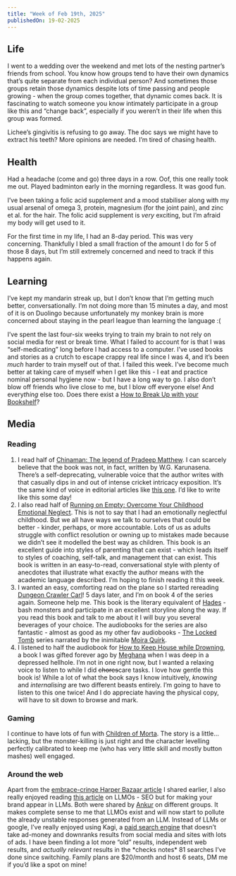 ```yaml
---
title: "Week of Feb 19th, 2025"
publishedOn: 19-02-2025
---
```


## Life

I went to a wedding over the weekend and met lots of the nesting partner’s friends from school. You know how groups tend to have their own dynamics that’s quite separate from each individual person? And sometimes those groups retain those dynamics despite lots of time passing and people growing - when the group comes together, that dynamic comes back. It is fascinating to watch someone you know intimately participate in a group like this and “change back”, especially if you weren’t in their life when this group was formed.

Lichee’s gingivitis is refusing to go away. The doc says we might have to extract his teeth? More opinions are needed. I’m tired of chasing health.

## Health

Had a headache (come and go) three days in a row. Oof, this one really took me out. Played badminton early in the morning regardless. It was good fun.

I’ve been taking a folic acid supplement and a mood stabiliser along with my usual arsenal of omega 3, protein, magnesium (for the joint pain), and zinc et al. for the hair. The folic acid supplement is _very_ exciting, but I’m afraid my body will get used to it.

For the first time in my life, I had an 8-day period. This was very concerning. Thankfully I bled a small fraction of the amount I do for 5 of those 8 days, but I’m still extremely concerned and need to track if this happens again.

## Learning

I’ve kept my mandarin streak up, but I don’t know that I’m getting much better, conversationally. I’m not doing more than 15 minutes a day, and most of it is on Duolingo because unfortunately my monkey brain is more concerned about staying in the pearl league than learning the language :(

I’ve spent the last four-six weeks trying to train my brain to not rely on social media for rest or break time. What I failed to account for is that I was “self-medicating” long before I had access to a computer. I’ve used books and stories as a crutch to escape crappy real life since I was 4, and it’s been _much_ harder to train myself out of that. I failed this week. I’ve become much better at taking care of myself when I get like this - I eat and practice nominal personal hygiene now - but I have a long way to go. I also don’t blow off friends who live close to me, but I blow off everyone else! And every*thing* else too. Does there exist a [How to Break Up with your Bookshelf](https://www.goodreads.com/book/show/35209767-how-to-break-up-with-your-phone)?

## Media

### Reading

1. I read half of [Chinaman: The legend of Pradeep Matthew](https://www.goodreads.com/book/show/8198781-chinaman). I can scarcely believe that the book was not, in fact, written by W.G. Karunasena. There’s a self-deprecating, vulnerable voice that the author writes with that casually dips in and out of intense cricket intricacy exposition. It’s the same kind of voice in editorial articles like [this one](https://www.harpersbazaar.com/culture/art-books-music/a43590494/my-taste-is-basic-so-what/). I’d like to write like this some day!
2. I also read half of [Running on Empty: Overcome Your Childhood Emotional Neglect](https://www.goodreads.com/book/show/15812553-running-on-empty). This is not to say that I had an emotionally neglectful childhood. But we all have ways we talk to ourselves that could be better - kinder, perhaps, or more accountable. Lots of us as adults struggle with conflict resolution or owning up to mistakes made because we didn’t see it modelled the best way as children. This book is an excellent guide into styles of parenting that can exist - which leads itself to styles of coaching, self-talk, and management that can exist. This book is written in an easy-to-read, conversational style with plenty of anecdotes that illustrate what exactly the author means with the academic language described. I’m hoping to finish reading it this week.
3. I wanted an easy, comforting read on the plane so I started rereading [Dungeon Crawler Carl](https://www.goodreads.com/book/show/56791389-dungeon-crawler-carl)! 5 days later, and I’m on book 4 of the series again. Someone help me. This book is the literary equivalent of [Hades](https://www.supergiantgames.com/games/hades/) - bash monsters and participate in an excellent storyline along the way. If you read this book and talk to me about it I will buy you several beverages of your choice. The audiobooks for the series are also fantastic - almost as good as my other fav audiobooks - [The Locked Tomb](https://www.goodreads.com/series/229503-the-locked-tomb) series narrated by the inimitable [Moira Quirk](https://moiraquirk.com/).
4. I listened to half the audiobook for [How to Keep House while Drowning](https://www.goodreads.com/book/show/60139504-how-to-keep-house-while-drowning), a book I was gifted forever ago by [Meghana](https://medium.com/@meg_srinivas) when I was deep in a depressed hellhole. I’m not in one right now, but I wanted a relaxing voice to listen to while I did ~~chores~~care tasks. I love how gentle this book is! While a lot of what the book says I know intuitively, _knowing_ and _internalising_ are two different beasts entirely. I’m going to have to listen to this one twice! And I do appreciate having the physical copy, will have to sit down to browse and mark.

### Gaming

I continue to have lots of fun with [Children of Morta](https://childrenofmorta.com/). The story is a little... lacking, but the monster-killing is just right and the character levelling perfectly calibrated to keep me (who has very little skill and mostly button mashes) well engaged.

### Around the web

Apart from the [embrace-cringe Harper Bazaar article](https://www.harpersbazaar.com/culture/art-books-music/a43590494/my-taste-is-basic-so-what/) I shared earlier, I also really enjoyed reading [this article](https://ahrefs.com/blog/llm-optimization/) on LLMOs - SEO but for making your brand appear in LLMs. Both were shared by [Ankur](https://ankursethi.in/) on different groups. It makes complete sense to me that LLMOs exist and will now start to pollute the already unstable responses generated from an LLM. Instead of LLMs or google, I’ve really enjoyed using Kagi, a [paid search engine](https://help.kagi.com/kagi/why-kagi/why-pay-for-search.html) that doesn’t take ad-money and downranks results from social media and sites with lots of ads. I have been finding a lot more “old” results, independent web results, and _actually relevant_ results in the \*checks notes\* 81 searches I’ve done since switching. Family plans are $20/month and host 6 seats, DM me if you’d like a spot on mine!